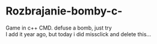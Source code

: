 # Rozbrajanie-bomby-c-
Game in c++ CMD. defuse a bomb, just try<br>
I add it year ago, but today i did missclick and delete this...
